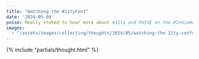 ```yaml
---
title: "Watching the #11tyConf"
date: '2024-05-09'
posse: Really stoked to hear more about #11ty and POSSE on the #IndieWeb in Henry Desroches’s talk. Streaming live of YouTube https://www.youtube.com/watch?v=iLxJ6PtuF9M
images:
  - "/assets/images/collecting/thoughts/2024/05/watching-the-11ty-conference.jpg"
---
```


{% include "partials/thought.html" %}
